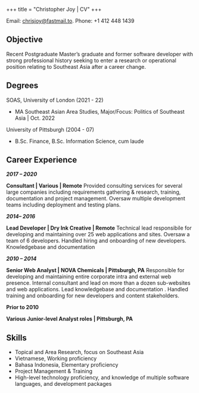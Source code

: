 +++
title = "Christopher Joy | CV"
+++

<!-- ## CV -->

Email: [chrisjoy@fastmail.to](mailto:chrisjoy@fastmail.to).
Phone: +1 412 448 1439

## Objective

Recent Postgraduate Master’s graduate and former software developer with strong professional history seeking to enter a research or operational position relating to Southeast Asia after a career change.

## Degrees

SOAS, University of London (2021 - 22)

* MA Southeast Asian Area Studies, Major/Focus: Politics of Southeast Asia | Oct. 2022

University of Pittsburgh (2004 - 07)

* B.Sc. Finance, B.Sc. Information Science, cum laude

## Career Experience

***2017 – 2020***  

**Consultant | Various | Remote**
Provided consulting services for several large companies including requirements gathering & research, training, documentation and project management. Oversaw multiple development teams including deployment and testing plans.

***2014– 2016***  

**Lead Developer | Dry Ink Creative | Remote**
Technical lead responsibile for developing and maintaining over 25 web applications and sites. Oversaw a team of 6 developers. Handled hiring and onboarding of new developers. Knowledgebase and documentation

***2010 – 2014***  

**Senior Web Analyst | NOVA Chemicals | Pittsburgh, PA**
Responsible for developing and maintaining entire corporate intra and external web presence. Internal consultant and lead on more than a dozen sub-websites and web applications. Lead knowledgebase and documentation . Handled training and onboarding for new developers and content stakeholders.

****Prior to 2010****  

**Various Junior-level Analyst roles | Pittsburgh, PA** 

## Skills

* Topical and Area Research, focus on Southeast Asia
* Vietnamese, Working proficiency
* Bahasa Indonesia, Elementary proficiency
* Project Management & Training
* High-level technology proficiency, and knowledge of multiple software languages, and development packages
